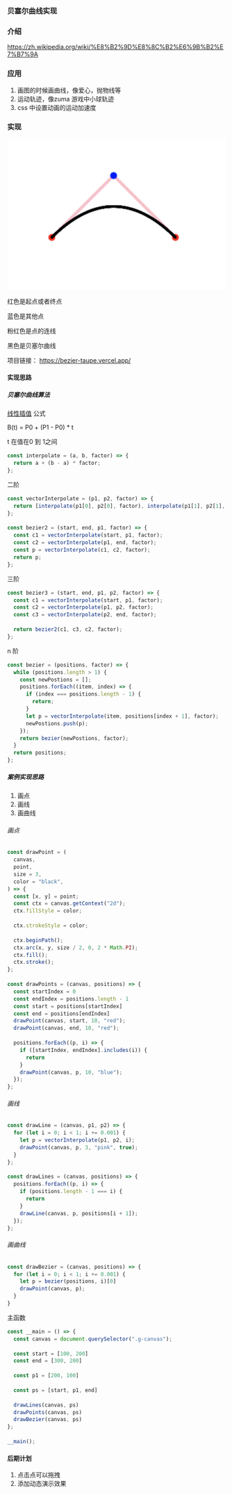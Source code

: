 ### 贝塞尔曲线实现

### 介绍

https://zh.wikipedia.org/wiki/%E8%B2%9D%E8%8C%B2%E6%9B%B2%E7%B7%9A

### 应用

1. 画图的时候画曲线，像爱心，抛物线等
2. 运动轨迹，像zuma 游戏中小球轨迹
3. css 中设置动画的运动加速度

### 实现

![截图](jptu.png)



红色是起点或者终点

蓝色是其他点

粉红色是点的连线

黑色是贝塞尔曲线

项目链接： https://bezier-taupe.vercel.app/

#### 实现思路



##### 贝塞尔曲线算法

[线性插值](https://zh.wikipedia.org/wiki/線性插值) 公式

B(t) = P0 + (P1 - P0)  *  t

t 在值在0 到 1之间

```javascript
const interpolate = (a, b, factor) => {
  return a + (b - a) * factor;
};
```

二阶

```javascript
const vectorInterpolate = (p1, p2, factor) => {
  return [interpolate(p1[0], p2[0], factor), interpolate(p1[1], p2[1], factor)];
};

const bezier2 = (start, end, p1, factor) => {
  const c1 = vectorInterpolate(start, p1, factor);
  const c2 = vectorInterpolate(p1, end, factor);
  const p = vectorInterpolate(c1, c2, factor);
  return p;
};
```

三阶

```javascript
const bezier3 = (start, end, p1, p2, factor) => {
  const c1 = vectorInterpolate(start, p1, factor);
  const c2 = vectorInterpolate(p1, p2, factor);
  const c3 = vectorInterpolate(p2, end, factor);

  return bezier2(c1, c3, c2, factor);
};
```

 n 阶

```javascript
const bezier = (positions, factor) => {
  while (positions.length > 1) {
    const newPostions = [];
    positions.forEach((item, index) => {
      if (index === positions.length - 1) {
        return;
      }
      let p = vectorInterpolate(item, positions[index + 1], factor);
      newPostions.push(p);
    });
    return bezier(newPostions, factor);
  }
  return positions;
};
```

##### 案例实现思路

1. 画点
2. 画线
3. 画曲线

###### 画点

```javascript
const drawPoint = (
  canvas,
  point,
  size = 3,
  color = "black",
) => {
  const [x, y] = point;
  const ctx = canvas.getContext("2d");
  ctx.fillStyle = color;

  ctx.strokeStyle = color;

  ctx.beginPath();
  ctx.arc(x, y, size / 2, 0, 2 * Math.PI);
  ctx.fill();
  ctx.stroke();
};

const drawPoints = (canvas, positions) => {
  const startIndex = 0
  const endIndex = positions.length - 1
  const start = positions[startIndex]
  const end = positions[endIndex]
  drawPoint(canvas, start, 10, "red");
  drawPoint(canvas, end, 10, "red");

  positions.forEach((p, i) => {
    if ([startIndex, endIndex].includes(i)) {
      return
    }
    drawPoint(canvas, p, 10, "blue");
  });
};
```

###### 画线

```javascript
const drawLine = (canvas, p1, p2) => {
  for (let i = 0; i < 1; i += 0.001) {
    let p = vectorInterpolate(p1, p2, i);
    drawPoint(canvas, p, 3, "pink", true);
  }
};

const drawLines = (canvas, positions) => {
  positions.forEach((p, i) => {
    if (positions.length - 1 === i) {
      return
    }
    drawLine(canvas, p, positions[i + 1]);
  });
};
```

###### 画曲线

```javascript
const drawBezier = (canvas, positions) => {
  for (let i = 0; i < 1; i += 0.001) {
    let p = bezier(positions, i)[0]
    drawPoint(canvas, p);
  }
}
```

主函数

```javascript
const __main = () => {
  const canvas = document.querySelector(".g-canvas");

  const start = [100, 200]
  const end = [300, 200]

  const p1 = [200, 100]

  const ps = [start, p1, end]
  
  drawLines(canvas, ps)
  drawPoints(canvas, ps)
  drawBezier(canvas, ps)
};

__main();
```

#### 后期计划

1. 点击点可以拖拽
2. 添加动态演示效果













